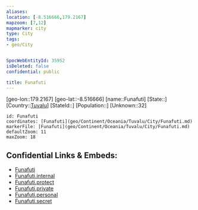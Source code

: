 ```yaml
---
aliases: 
location: [-8.516666,179.2167]
mapzoom: [7,12] 
mapmarker: city 
type: City
tags:
- geo/City


SpocWebEntityId: 35952
isDeleted: false
confidential: public

title: Funafuti
---
```

[geo-lon::179.2167]
[geo-lat::-8.516666]
[name::Funafuti]
[State::]
[Country::[Tuvalu](geo/Continent/Oceania/Tuvalu.md)]
[StateId::]
[Population::]
[Unknown::32]


```leaflet
id: Funafuti
coordinates: [Funafuti](geo/Continent/Oceania/Tuvalu/City/Funafuti.md)
markerFile: [Funafuti](geo/Continent/Oceania/Tuvalu/City/Funafuti.md)
defaultZoom: 11 
maxZoom: 18
```


## Confidential Links & Embeds: 
- [Funafuti](../../../../../../_public/geo/Continent/Oceania/Tuvalu/City/Funafuti.md) 
- [Funafuti.internal](../../../../../../_internal/geo/Continent/Oceania/Tuvalu/City/Funafuti.internal.md) 
- [Funafuti.protect](../../../../../../_protect/geo/Continent/Oceania/Tuvalu/City/Funafuti.protect.md) 
- [Funafuti.private](../../../../../../_private/geo/Continent/Oceania/Tuvalu/City/Funafuti.private.md) 
- [Funafuti.personal](../../../../../../_personal/geo/Continent/Oceania/Tuvalu/City/Funafuti.personal.md) 
- [Funafuti.secret](../../../../../../_secret/geo/Continent/Oceania/Tuvalu/City/Funafuti.secret.md) 
